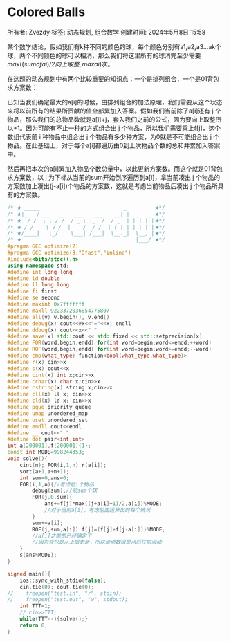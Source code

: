 # Colored Balls

所有者: Zvezdy
标签: 动态规划, 组合数学
创建时间: 2024年5月8日 15:58

某个数学结论，假如我们有k种不同的颜色的球，每个颜色分别有a1,a2,a3…ak个球，两个不同颜色的球可以相消，那么我们将这里所有的球消完至少需要$max((sum of ai)/2向上取整 , max ai)$次。

在这题的动态规划中有两个比较重要的知识点：一个是排列组合，一个是01背包求方案数：

已知当我们确定最大的a[i]的时候，由排列组合的加法原理，我们需要从这个状态来将以前所有的结果所贡献的值全部累加入答案。假如我们当前除了a[i]还有 j 个物品，那么我们的总物品数就是a[i]+j，套入我们之前的公式，因为要向上取整所以+1。因为可能有不止一种的方式组合出 j 个物品，所以我们需要乘上f[j]，这个数组代表前 i 种物品中组合出 j 个物品有多少种方案，为0就是不可能组合出 j 个物品。在此基础上，对于每个a[i]都遍历由0到上次物品个数的总和并累加入答案中。

然后再把本次的a[i]累加入物品个数总量中，以此更新方案数。而这个就是01背包求方案数，以 j 为下标从当前的sum开始倒序遍历到a[i]，拿当前凑出 j 个物品的方案数加上凑出(j-a[i])个物品的方案数，这就是考虑当前物品后凑出 j 个物品所具有的方案数。

```cpp
/* ★ _____                           _         ★*/
/* ★|__  / __   __   ___   ____   __| |  _   _ ★*/
/* ★  / /  \ \ / /  / _ \ |_  /  / _  | | | | |★*/
/* ★ / /_   \ V /  |  __/  / /  | (_| | | |_| |★*/
/* ★/____|   \_/    \___| /___|  \__._|  \__, |★*/
/* ★                                     |___/ ★*/
#pragma GCC optimize(2)
#pragma GCC optimize(3,"Ofast","inline")
#include<bits/stdc++.h>
using namespace std;
#define int long long
#define ld double
#define ll long long
#define fi first
#define se second
#define maxint 0x7fffffff
#define maxll 9223372036854775807
#define all(v) v.begin(), v.end()
#define debug(x) cout<<#x<<"="<<x; endll
#define ddbug(x) cout<<x<<" "
#define save(x) std::cout << std::fixed << std::setprecision(x)
#define FOR(word,begin,endd) for(int word=begin;word<=endd;++word)
#define ROF(word,begin,endd) for(int word=begin;word>=endd;--word)
#define cmp(what_type) function<bool(what_type,what_type)>
#define r(x) cin>>x
#define s(x) cout<<x
#define cint(x) int x;cin>>x
#define cchar(x) char x;cin>>x
#define cstring(x) string x;cin>>x
#define cll(x) ll x; cin>>x
#define cld(x) ld x; cin>>x
#define pque priority_queue
#define umap unordered_map 
#define uset unordered_set
#define endll cout<<endl
#define __ cout<<" "
#define dot pair<int,int>
int a[200001],f[200001]{1};
const int MODE=998244353;
void solve(){
    cint(n); FOR(i,1,n) r(a[i]);
    sort(a+1,a+n+1);
    int sum=0,ans=0;
    FOR(i,1,n){//考虑前i个物品
        debug(sum);//前sum个球
        FOR(j,0,sum){
            ans+=f[j]*max((j+a[i]+1)/2,a[i])%MODE;
            //对于当前a[i]，考虑前面运算出的每个情况
        }
        sum+=a[i];
        ROF(j,sum,a[i]) f[j]=(f[j]+f[j-a[i]])%MODE;
        //a[i]之前的已经确定了
        //因为背包是从上层更新，所以滚动数组是从后往前滚动
    }
    s(ans%MODE);
}

signed main(){
    ios::sync_with_stdio(false);
    cin.tie(0); cout.tie(0);
//    freopen("test.in", "r", stdin);
//    freopen("test.out", "w", stdout);
    int TTT=1; 
    // cin>>TTT;
    while(TTT--){solve();}
    return 0;
}
```
